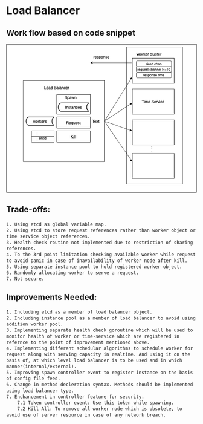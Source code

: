 # Load Balancer

## Work flow based on code snippet

![Load Balancer workflow](loadbalancer.png)


## Trade-offs:
    1. Using etcd as global variable map.
    2. Using etcd to store request references rather than worker object or time service object references.
    3. Health check routine not implemented due to restriction of sharing references.
    4. To the 3rd point limitation checking available worker while request to avoid panic in case of inavailability of worker node after kill.
    5. Using separate instance pool to hold registered worker object.
    6. Randomly allocating worker to serve a request. 
    7. Not secure.

## Improvements Needed:
    1. Including etcd as a member of load balancer object.
    2. Including instance pool as a member of load balancer to avoid using addition worker pool.
    3. Implementing separate health check goroutine which will be used to monitor health of worker or time-service which are registered in refernce to the point of improvement mentioned above.
    4. Implementing different schedular algorithms to schedule worker for request along with serving capacity in realtime. And using it on the basis of, at which level load balancer is to be used and in which manner(internal/external).
    5. Improving spawn controller event to register instance on the basis of config file feed.
    6. Change in method decleration syntax. Methods should be implemented using load balancer type.
    7. Enchancement in controller feature for security. 
        7.1 Token controller event: Use this token while spawning.
        7.2 Kill All: To remove all worker node which is obsolete, to avoid use of server resource in case of any network breach.


